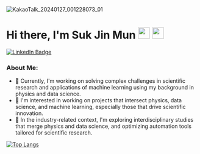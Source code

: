 
![KakaoTalk_20240127_001228073_01](https://github.com/SukjinMun/SukjinMun/assets/78396618/9f0c5a95-52ef-47bc-91c6-d5c1b2a7a19a)

<h1>
  Hi there, I'm Suk Jin Mun
  <img src="https://media.giphy.com/media/hvRJCLFzcasrR4ia7z/giphy.gif" width="30px"/>
   <img src="[https://media.giphy.com/media/hvRJCLFzcasrR4ia7z/giphy.gif](https://camo.githubusercontent.com/a2731c8812d548b260450992549343d2e4f63f8756415e3b44a32f22c877df81/68747470733a2f2f6d69722d73332d63646e2d63662e626568616e63652e6e65742f70726f6a6563745f6d6f64756c65732f6d61785f313230302f3232383733353133373131393831312e363230353437323462616630622e676966)" width="30px"/>
</h1>
<div id="badges">
  <a href="https://www.linkedin.com/in/suk-jin-mun-0ba0b4224/">
    <img src="https://img.shields.io/badge/LinkedIn-blue?style=for-the-badge&logo=linkedin&logoColor=white" alt="LinkedIn Badge"/>
  </a>
</div>

### About Me:
- 🔭 Currently, I'm working on solving complex challenges in scientific research and applications of machine learning using my background in physics and data science.
- 👯 I'm interested in working on projects that intersect physics, data science, and machine learning, especially those that drive scientific innovation.
- 🤔 In the industry-related context, I'm exploring interdisciplinary studies that merge physics and data science, and optimizing automation tools tailored for scientific research.

[![Top Langs](https://github-readme-stats.vercel.app/api/top-langs/?username=SukjinMun&layout=compact&theme=vision-friendly-dark)](https://github.com/anuraghazra/github-readme-stats)

